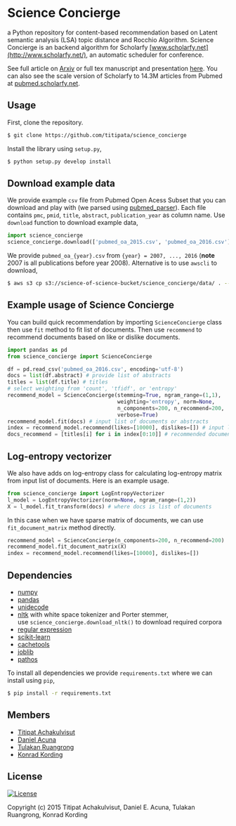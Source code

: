 # Science Concierge

a Python repository for content-based recommendation
based on Latent semantic analysis (LSA) topic distance and Rocchio Algorithm.
Science Concierge is an backend algorithm for Scholarfy
[www.scholarfy.net](http://www.scholarfy.net/),
an automatic scheduler for conference.

See full article on [Arxiv](http://arxiv.org/abs/1604.01070) or full tex manuscript and
presentation [here](https://github.com/titipata/science_concierge_manuscript). You can also see
the scale version of Scholarfy to 14.3M articles from Pubmed
at [pubmed.scholarfy.net](http://pubmed.scholarfy.net/).

## Usage

First, clone the repository.

```bash
$ git clone https://github.com/titipata/science_concierge
```

Install the library using `setup.py`,

```bash
$ python setup.py develop install
```

## Download example data

We provide example `csv` file from Pubmed Open Acess Subset that you can download and
play with (we parsed using [pubmed_parser](https://github.com/titipata/pubmed_parser)).
Each file contains `pmc`, `pmid`, `title`, `abstract`, `publication_year` as column name.
Use `download` function to download example data,

```python
import science_concierge
science_concierge.download(['pubmed_oa_2015.csv', 'pubmed_oa_2016.csv'])
```

We provide `pubmed_oa_{year}.csv` from `{year} = 2007, ..., 2016` (**note** 2007 is
  all publications before year 2008). Alternative is to use `awscli` to download,

```bash
$ aws s3 cp s3://science-of-science-bucket/science_concierge/data/ . --recursive
```


## Example usage of Science Concierge

You can build quick recommendation by importing `ScienceConcierge` class
then use `fit` method to fit list of documents. Then use `recommend` to recommend
documents based on like or dislike documents.

```python
import pandas as pd
from science_concierge import ScienceConcierge

df = pd.read_csv('pubmed_oa_2016.csv', encoding='utf-8')
docs = list(df.abstract) # provide list of abstracts
titles = list(df.title) # titles
# select weighting from 'count', 'tfidf', or 'entropy'
recommend_model = ScienceConcierge(stemming=True, ngram_range=(1,1),
                                   weighting='entropy', norm=None,
                                   n_components=200, n_recommend=200,
                                   verbose=True)
recommend_model.fit(docs) # input list of documents or abstracts
index = recommend_model.recommend(likes=[10000], dislikes=[]) # input list of like/dislike index
docs_recommend = [titles[i] for i in index[0:10]] # recommended documents
```

## Log-entropy vectorizer

We also have adds on log-entropy class for calculating log-entropy
matrix from input list of documents. Here is an example usage.

```python
from science_concierge import LogEntropyVectorizer
l_model = LogEntropyVectorizer(norm=None, ngram_range=(1,2))
X = l_model.fit_transform(docs) # where docs is list of documents
```

In this case when we have sparse matrix of documents,
we can use `fit_document_matrix` method directly.

```python
recommend_model = ScienceConcierge(n_components=200, n_recommend=200)
recommend_model.fit_document_matrix(X)
index = recommend_model.recommend(likes=[10000], dislikes=[])
```

## Dependencies

- [numpy](http://www.numpy.org/)
- [pandas](http://pandas.pydata.org/)
- [unidecode](https://pypi.python.org/pypi/Unidecode)
- [nltk](http://www.nltk.org/) with white space tokenizer and Porter stemmer, <br>
  use `science_concierge.download_nltk()` to download required corpora
- [regular expression](https://docs.python.org/2/library/re.html)
- [scikit-learn](http://scikit-learn.org/)
- [cachetools](http://pythonhosted.org/cachetools/)
- [joblib](http://pythonhosted.org/joblib/)
- [pathos](https://github.com/uqfoundation/pathos)

To install all dependencies we provide `requirements.txt` where we can install using `pip`,

```bash
$ pip install -r requirements.txt
```

## Members

- [Titipat Achakulvisut](http://titipata.github.io)
- [Daniel Acuna](http://www.scienceofscience.org)
- [Tulakan Ruangrong](http://github.com/bluenex)
- [Konrad Kording](http://koerding.com/)


## License

[![License](https://licensebuttons.net/l/by-nc-sa/3.0/88x31.png)](https://creativecommons.org/licenses/by-nc-sa/4.0/legalcode)

Copyright (c) 2015 Titipat Achakulvisut, Daniel E. Acuna, Tulakan Ruangrong, Konrad Kording
